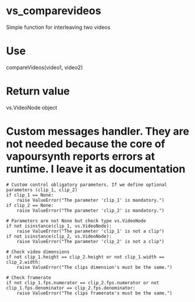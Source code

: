 # vs_comparevideos
Simple function for interleaving two videos

# Use

  compareVideos(video1, video2)

# Return value

  vs.VideoNode object
  
# Custom messages handler. They are not needed because the core of vapoursynth reports errors at runtime. I leave it as documentation

	# Custom control obligatory parameters. If we define optional parameters (clip_1, clip_2) 
	if clip_1 == None:
		raise ValueError("The parameter 'clip_1' is mandatory.")
	if clip_2 == None:
		raise ValueError("The parameter 'clip_2' is mandatory.")
	
	# Parameters are not None but check type vs.VideoNode
	if not isinstance(clip_1, vs.VideoNode):
		raise ValueError("The parameter 'clip_1' is not a clip")
	if not isinstance(clip_2, vs.VideoNode):
		raise ValueError("The parameter 'clip_2' is not a clip")
	
	# Check video dimensions
	if not clip_1.height == clip_2.height or not clip_1.width == clip_2.width:
		raise ValueError("The clips dimension's must be the same.")
		
	# Check framerate
	if not clip_1.fps.numerator == clip_2.fps.numerator or not clip_1.fps.denominator == clip_2.fps.denominator:
		raise ValueError("The clips framerate's must be the same.")

